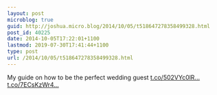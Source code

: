 ```yaml
---
layout: post
microblog: true
guid: http://joshua.micro.blog/2014/10/05/t518647278358499328.html
post_id: 40225
date: 2014-10-05T17:22:01+1100
lastmod: 2019-07-30T17:41:44+1100
type: post
url: /2014/10/05/t518647278358499328.html
---
```

My guide on how to be the perfect wedding guest [t.co/502VYc0lR...](http://t.co/502VYc0lRN) [t.co/7ECsKzWr4...](http://t.co/7ECsKzWr4y)
